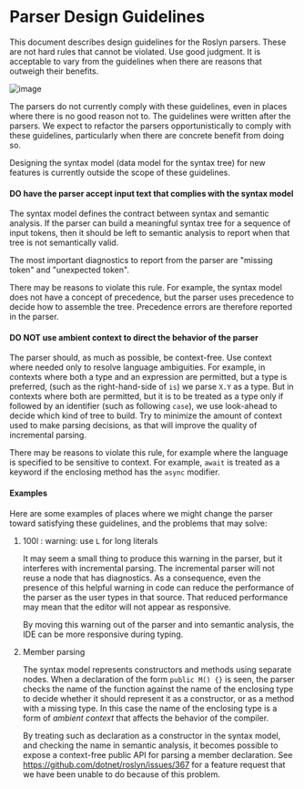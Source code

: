 Parser Design Guidelines
========================

This document describes design guidelines for the Roslyn parsers. These are not hard rules that cannot be violated. Use good judgment. It is acceptable to vary from the guidelines when there are reasons that outweigh their benefits.

![image](https://i0.wp.com/media.tumblr.com/tumblr_lzwm2hKMGx1qhkwbs.gif)

The parsers do not currently comply with these guidelines, even in places where there is no good reason not to. The guidelines were written after the parsers. We expect to refactor the parsers opportunistically to comply with these guidelines, particularly when there are concrete benefit from doing so.

Designing the syntax model (data model for the syntax tree) for new features is currently outside the scope of these guidelines.

#### **DO** have the parser accept input text that complies with the syntax model

The syntax model defines the contract between syntax and semantic analysis. If the parser can build a meaningful syntax tree for a sequence of input tokens, then it should be left to semantic analysis to report when that tree is not semantically valid.

The most important diagnostics to report from the parser are "missing token" and "unexpected token".

There may be reasons to violate this rule. For example, the syntax model does not have a concept of precedence, but the parser uses precedence to decide how to assemble the tree. Precedence errors are therefore reported in the parser.

#### **DO NOT** use ambient context to direct the behavior of the parser

The parser should, as much as possible, be context-free. Use context where needed only to resolve language ambiguities. For example, in contexts where both a type and an expression are permitted, but a type is preferred, (such as the right-hand-side of `is`) we parse `X.Y` as a type. But in contexts where both are permitted, but it is to be treated as a type only if followed by an identifier (such as following `case`), we use look-ahead to decide which kind of tree to build. Try to minimize the amount of context used to make parsing decisions, as that will improve the quality of incremental parsing.  

There may be reasons to violate this rule, for example where the language is specified to be sensitive to context. For example, `await` is treated as a keyword if the enclosing method has the `async` modifier. 

#### Examples

Here are some examples of places where we might change the parser toward satisfying these guidelines, and the problems that may solve:

1. 100l : warning: use `L` for long literals

   It may seem a small thing to produce this warning in the parser, but it interferes with incremental parsing. The incremental parser will not reuse a node that has diagnostics. As a consequence, even the presence of this helpful warning in code can reduce the performance of the parser as the user types in that source. That reduced performance may mean that the editor will not appear as responsive.

   By moving this warning out of the parser and into semantic analysis, the IDE can be more responsive during typing. 

1. Member parsing

   The syntax model represents constructors and methods using separate nodes. When a declaration of the form `public M() {}` is seen, the parser checks the name of the function against the name of the enclosing type to decide whether it should represent it as a constructor, or as a method with a missing type. In this case the name of the enclosing type is a form of *ambient context* that affects the behavior of the compiler.

   By treating such as declaration as a constructor in the syntax model, and checking the name in semantic analysis, it becomes possible to expose a context-free public API for parsing a member declaration. See https://github.com/dotnet/roslyn/issues/367 for a feature request that we have been unable to do because of this problem.